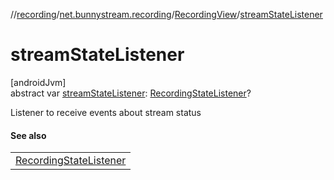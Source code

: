 //[recording](../../../index.md)/[net.bunnystream.recording](../index.md)/[RecordingView](index.md)/[streamStateListener](stream-state-listener.md)

# streamStateListener

[androidJvm]\
abstract var [streamStateListener](stream-state-listener.md): [RecordingStateListener](../-recording-state-listener/index.md)?

Listener to receive events about stream status

#### See also

| |
|---|
| [RecordingStateListener](../-recording-state-listener/index.md) |
